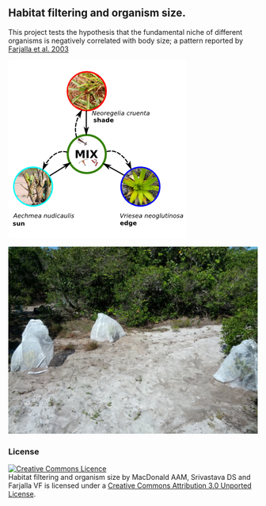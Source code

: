 ## Habitat filtering and organism size.

This project tests the hypothesis that the fundamental niche of different organisms is negatively correlated with body size; a pattern reported by [Farjalla et al. 2003](http://www.ncbi.nlm.nih.gov/pubmed/22919920)

![img](photos/design_illustration.png)

![img](photos/oneblock.jpg)

### License

<a rel="license" href="http://creativecommons.org/licenses/by/3.0/deed.en_GB"><img alt="Creative Commons Licence" style="border-width:0" src="http://i.creativecommons.org/l/by/3.0/88x31.png" /></a><br /><span xmlns:dct="http://purl.org/dc/terms/" property="dct:title">Habitat filtering and organism size</span> by <span xmlns:cc="http://creativecommons.org/ns#" property="cc:attributionName">MacDonald AAM, Srivastava DS and Farjalla VF</span> is licensed under a <a rel="license" href="http://creativecommons.org/licenses/by/3.0/deed.en_GB">Creative Commons Attribution 3.0 Unported License</a>.